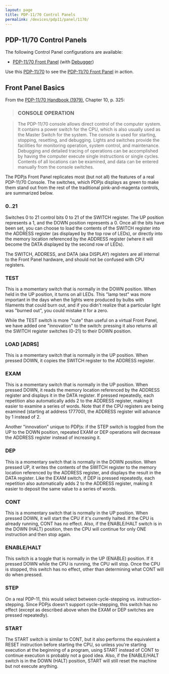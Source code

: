 ```yaml
---
layout: page
title: PDP-11/70 Control Panels
permalink: /devices/pdp11/panel/1170/
---
```


PDP-11/70 Control Panels
------------------------

The following Control Panel configurations are available:

* [PDP-11/70 Front Panel](front.xml) (with [Debugger](debugger/front.xml))

Use this [PDP-11/70](/devices/pdp11/machine/1170/panel/debugger/) to see the [PDP-11/70 Front Panel](debugger/front.xml) in action.

Front Panel Basics
------------------

From the [PDP-11/70 Handbook (1979)](https://1drv.ms/b/s!ArcO_mFRe1Z9gp5Qp06CeNiHG8RfCQ?e=PgxRXF), Chapter 10, p. 325:

> ### CONSOLE OPERATION

> The PDP-11/70 console allows direct control of the computer system. It contains a power switch for the CPU,
which is also usually used as the Master Switch for the system. The console is used for starting, stopping, resetting,
and debugging. Lights and switches provide the facilities for monitoring operation, system control, and maintenance.
Debugging and detailed tracing of operations can be accomplished by having the computer execute single instructions or
single cycles. Contents of all locations can be examined, and data can be entered manually from the console switches.

The PDPjs Front Panel replicates most (but not all) the features of a real PDP-11/70 Console.  The switches, which
PDPjs displays as green to make them stand out from the rest of the traditional pink-and-magenta controls, are summarized
below.

### 0..21

Switches 0 to 21 control bits 0 to 21 of the SWITCH register.  The UP position represents a 1, and the DOWN position
represents a 0.   Once all the bits have been set, you can choose to load the contents of the SWITCH register into the
ADDRESS register (as displayed by the top row of LEDs), or directly into the memory location referenced by the ADDRESS
register (where it will become the DATA displayed by the second row of LEDs).

The SWITCH, ADDRESS, and DATA (aka DISPLAY) registers are all internal to the Front Panel hardware, and should not be
confused with CPU registers.

### TEST

This is a momentary switch that is normally in the DOWN position.  When held in the UP position, it turns on all LEDs.
This "lamp test" was more important in the days when the lights were produced by bulbs with filaments that could burn out,
and if you didn't realize that a particular light was "burned out", you could mistake it for a zero.

While the TEST switch is more "cute" than useful on a virtual Front Panel, we have added one "innovation" to the switch:
pressing it also returns all the SWITCH register switches (0-21) to their DOWN position.

### LOAD [ADRS]

This is a momentary switch that is normally in the UP position.  When pressed DOWN, it copies the SWITCH register to the
ADDRESS register.

### EXAM

This is a momentary switch that is normally in the UP position.  When pressed DOWN, it reads the memory location referenced
by the ADDRESS register and displays it in the DATA register.  If pressed repeatedly, each repetition also automatically
adds 2 to the ADDRESS register, making it easier to examine a series of words.  Note that if the CPU registers are being
examined (starting at address 177700), the ADDRESS register will advance by 1 instead of 2.

Another "innovation" unique to PDPjs: if the STEP switch is toggled from the UP to the DOWN position, repeated EXAM or DEP
operations will decrease the ADDRESS register instead of increasing it.

### DEP

This is a momentary switch that is normally in the DOWN position.  When pressed UP, it writes the contents of the SWITCH
register to the memory location referenced by the ADDRESS register, and displays the result in the DATA register.  Like the
EXAM switch, if DEP is pressed repeatedly, each repetition also automatically adds 2 to the ADDRESS register, making it easier
to deposit the same value to a series of words.

### CONT

This is a momentary switch that is normally in the UP position.  When pressed DOWN, it will start the CPU if it's currently
halted.  If the CPU is already running, CONT has no effect.  Also, if the ENABLE/HALT switch is in the DOWN (HALT) position,
then the CPU will continue for only ONE instruction and then stop again.

### ENABLE/HALT

This switch is a toggle that is normally in the UP (ENABLE) position.  If it pressed DOWN while the CPU is running, the CPU will
stop.  Once the CPU is stopped, this switch has no effect, other than determining what CONT will do when pressed.

### STEP

On a real PDP-11, this would select between cycle-stepping vs. instruction-stepping.  Since PDPjs doesn't support cycle-stepping,
this switch has no effect (except as described above when the EXAM or DEP switches are pressed repeatedly).

### START

The START switch is similar to CONT, but it also performs the equivalent a RESET instruction before starting the CPU, so
unless you're starting execution at the beginning of a program, using START instead of CONT to continue execution is probably
not a good idea.  Also, if the ENABLE/HALT switch is in the DOWN (HALT) position, START will still reset the machine but not
execute anything.
